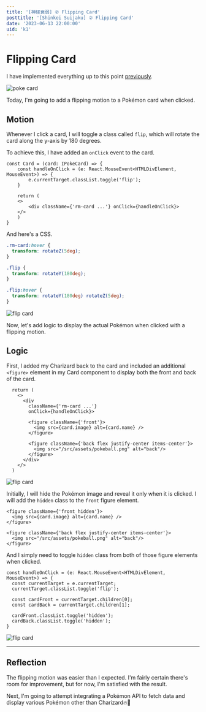```yaml
---
title: '[神経衰弱] ② Flipping Card'
posttitle: '[Shinkei Suijaku] ② Flipping Card'
date: '2023-06-13 22:00:00'
uid: 'k1'
---
```


# Flipping Card 

I have implemented everything up to this point [previously](./k).

![poke card](/images/card-ui.gif)

Today, I'm going to add a flipping motion to a Pokémon card when clicked.

## Motion

Whenever I click a card, I will toggle a class called `flip`, 
which will rotate the card along the y-axis by 180 degrees.

To achieve this, I have added an `onClick` event to the card.

```tsx
const Card = (card: IPokeCard) => {
    const handleOnClick = (e: React.MouseEvent<HTMLDivElement, MouseEvent>) => {
        e.currentTarget.classList.toggle('flip');
    }

    return (
    <>
        <div className={'rm-card ...'} onClick={handleOnClick}>
    </>
    )
}
```

And here's a CSS.

```css
.rm-card:hover {
  transform: rotateZ(5deg);
}

.flip {
  transform: rotateY(180deg);
}

.flip:hover {
  transform: rotateY(180deg) rotateZ(5deg);
}
```

![flip card](/images/pokecard-flip.gif)

Now, let's add logic to display the actual Pokémon when clicked with a flipping motion.

## Logic

First, I added my Charizard back to the card and included an additional 
`<figure>` element in my Card component to display both the front and back of the card.
```tsx
  return (
    <>
      <div 
        className={'rm-card ...'}
        onClick={handleOnClick}>

        <figure className={'front'}>
          <img src={card.image} alt={card.name} />
        </figure>
        
        <figure className={'back flex justify-center items-center'}>
          <img src="/src/assets/pokeball.png" alt="back"/>
        </figure>
      </div>
    </>
  )
```

![flip card](/images/pokecard-flip-2.gif)

Initially, I will hide the Pokémon image and reveal it only when it is clicked. 
I will add the `hidden` class to the `front` figure element.

```tsx
<figure className={'front hidden'}>
  <img src={card.image} alt={card.name} />
</figure>

<figure className={'back flex justify-center items-center'}>
  <img src="/src/assets/pokeball.png" alt="back"/>
</figure>
```

And I simply need to toggle `hidden` class from both of those figure elements when clicked.

```tsx
const handleOnClick = (e: React.MouseEvent<HTMLDivElement, MouseEvent>) => {
  const currentTarget = e.currentTarget;
  currentTarget.classList.toggle('flip');

  const cardFront = currentTarget.children[0];
  const cardBack = currentTarget.children[1];

  cardFront.classList.toggle('hidden');
  cardBack.classList.toggle('hidden');
}
```

![flip card](/images/pokecard-flip-3.gif)

---

## Reflection

The flipping motion was easier than I expected. I'm fairly certain there's room for 
improvement, but for now, I'm satisfied with the result.

Next, I'm going to attempt integrating a Pokémon API to fetch data and display various 
Pokémon other than Charizard🔥🐲
